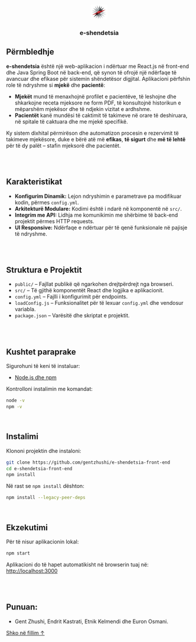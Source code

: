 <p align="center">
  <a href="https://fiek.uni-pr.edu/">
    <img src="/src/assets/logo1.png" alt="Logo" height="40">
  </a>

<h3 align="center">e-shendetsia</h3>
</p>

## Përmbledhje

**e-shendetsia** është një web-aplikacion i ndërtuar me React.js në front-end dhe Java Spring Boot në back-end, që synon të ofrojë një ndërfaqe të avancuar dhe efikase për sistemin shëndetësor digjital. Aplikacioni përfshin role të ndryshme si **mjekë** dhe **pacientë**:

- **Mjekët** mund të menaxhojnë profilet e pacientëve, të leshojne dhe shkarkojne receta mjeksore ne form PDF, të konsultojnë historikun e mëparshëm mjekësor dhe të ndjekin vizitat e ardhshme.
- **Pacientët** kanë mundësi të caktimit të takimeve në orare të deshiruara, në spitale të caktuara dhe me mjekë specifikë.

Ky sistem dixhital përmirëson dhe automatizon procesin e rezervimit të takimeve mjekësore, duke e bërë atë më **efikas**, **të sigurt** dhe **më të lehtë** për të dy palët – stafin mjeksorë dhe pacientët.

<br><br>

## Karakteristikat

- **Konfigurim Dinamik:** Lejon ndryshimin e parametrave pa modifikuar kodin, përmes `config.yml`.
- **Arkitekturë Modulare:** Kodimi është i ndarë në komponentë në `src/`.
- **Integrim me API:** Lidhja me komunikimin me shërbime të back-end projektit përmes HTTP requests.
- **UI Responsive:** Ndërfaqe e ndërtuar për të qenë funksionale në pajisje të ndryshme.

<br><br>

## Struktura e Projektit

- `public/` – Fajllat publikë që ngarkohen drejtpërdrejt nga browseri.
- `src/` – Të gjithë komponentët React dhe logjika e aplikacionit.
- `config.yml` – Fajlli i konfigurimit për endpoints.
- `loadConfig.js` – Funksionalitet për të lexuar `config.yml` dhe vendosur variabla.
- `package.json` – Varësitë dhe skriptat e projektit.

<br><br>

## Kushtet paraprake

Sigurohuni të keni të instaluar:

- [Node.js dhe npm](https://nodejs.org/en/download/)

Kontrolloni instalimin me komandat:

```bash
node -v
npm -v
```

<br>

## Instalimi

Klononi projektin dhe instaloni:

```bash
git clone https://github.com/gentzhushi/e-shendetsia-front-end
cd e-shendetsia-front-end
npm install
```

Në rast se `npm install` dështon:

```bash
npm install --legacy-peer-deps
```

<br>

## Ekzekutimi

Për të nisur aplikacionin lokal:

```bash
npm start
```

Aplikacioni do të hapet automatikisht në browserin tuaj në:  
[http://localhost:3000](http://localhost:3000)


<br><br>

## Punuan:
- Gent Zhushi, Endrit Kastrati, Etnik Kelmendi dhe Euron Osmani.

<a href="#top">Shko në fillim ↑</a>
